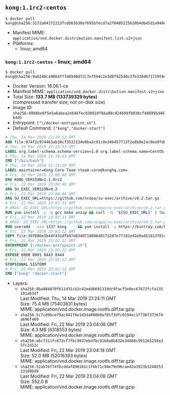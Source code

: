 ## `kong:1.1rc2-centos`

```console
$ docker pull kong@sha256:3172a041f2213fcdb63b38e7695bfecd7a2f0405225620b4d645d1a940c2fe99
```

-	Manifest MIME: `application/vnd.docker.distribution.manifest.list.v2+json`
-	Platforms:
	-	linux; amd64

### `kong:1.1rc2-centos` - linux; amd64

```console
$ docker pull kong@sha256:9a6240ca9064ff7d69d6df2c7ef594c2e3d8f925d0c2fb338d67172959432d65
```

-	Docker Version: 18.06.1-ce
-	Manifest MIME: `application/vnd.docker.distribution.manifest.v2+json`
-	Total Size: **133.7 MB (133739329 bytes)**  
	(compressed transfer size, not on-disk size)
-	Image ID: `sha256:8988be9f5e5a6abea2eb46fec830910f66a88c024699fb038cf488995d46b4d5`
-	Entrypoint: `["\/docker-entrypoint.sh"]`
-	Default Command: `["kong","docker-start"]`

```dockerfile
# Thu, 14 Mar 2019 21:19:52 GMT
ADD file:074f2c974463ab38cf3532134e8ba2c91c9e346457713f2e8b8e2ac0ee9fd83d in / 
# Thu, 14 Mar 2019 21:19:53 GMT
LABEL org.label-schema.schema-version=1.0 org.label-schema.name=CentOS Base Image org.label-schema.vendor=CentOS org.label-schema.license=GPLv2 org.label-schema.build-date=20190305
# Thu, 14 Mar 2019 21:19:53 GMT
CMD ["/bin/bash"]
# Thu, 14 Mar 2019 22:14:30 GMT
LABEL maintainer=Kong Core Team <team-core@konghq.com>
# Fri, 22 Mar 2019 23:00:48 GMT
ENV KONG_VERSION=1.1.0rc2
# Fri, 22 Mar 2019 23:00:48 GMT
ARG SU_EXEC_VERSION=0.2
# Fri, 22 Mar 2019 23:00:48 GMT
ARG SU_EXEC_URL=https://github.com/ncopa/su-exec/archive/v0.2.tar.gz
# Fri, 22 Mar 2019 23:01:33 GMT
# ARGS: SU_EXEC_URL=https://github.com/ncopa/su-exec/archive/v0.2.tar.gz SU_EXEC_VERSION=0.2
RUN yum install -y -q gcc make unzip && curl -sL "${SU_EXEC_URL}" | tar -C /tmp -zxf - && make -C "/tmp/su-exec-${SU_EXEC_VERSION}" && cp "/tmp/su-exec-${SU_EXEC_VERSION}/su-exec" /usr/bin && rm -fr "/tmp/su-exec-${SU_EXEC_VERSION}" && yum autoremove -y -q gcc make && yum clean all -q && rm -fr /var/cache/yum/* /tmp/yum_save*.yumtx /root/.pki
# Fri, 22 Mar 2019 23:02:11 GMT
# ARGS: SU_EXEC_URL=https://github.com/ncopa/su-exec/archive/v0.2.tar.gz SU_EXEC_VERSION=0.2
RUN useradd --uid 1337 kong     && yum install -y https://bintray.com/kong/kong-community-edition-rpm/download_file?file_path=centos/7/kong-community-edition-$KONG_VERSION.el7.noarch.rpm     && yum clean all
# Fri, 22 Mar 2019 23:02:12 GMT
COPY file:397806e1b44f431dfb97d834071889640173287e77102e42e9ad51813f01cec4 in /docker-entrypoint.sh 
# Fri, 22 Mar 2019 23:02:12 GMT
ENTRYPOINT ["/docker-entrypoint.sh"]
# Fri, 22 Mar 2019 23:02:12 GMT
EXPOSE 8000 8001 8443 8444
# Fri, 22 Mar 2019 23:02:12 GMT
STOPSIGNAL SIGTERM
# Fri, 22 Mar 2019 23:02:13 GMT
CMD ["kong" "docker-start"]
```

-	Layers:
	-	`sha256:8ba884070f611d31cb2c42eddb691319dc9facf5e0ec67672fcfa135181ab3df`  
		Last Modified: Thu, 14 Mar 2019 21:24:11 GMT  
		Size: 75.4 MB (75403831 bytes)  
		MIME: application/vnd.docker.image.rootfs.diff.tar.gzip
	-	`sha256:5c7cd9bce79ac841f6e1d3da080b0af81f3dfc0194ec1f736f372674a696f469`  
		Last Modified: Fri, 22 Mar 2019 23:04:08 GMT  
		Size: 6.3 MB (6318553 bytes)  
		MIME: application/vnd.docker.image.rootfs.diff.tar.gzip
	-	`sha256:e6cf311fc672cf7fbc9837ebdfbc91b8a8b832e34808c991265259a35fc2d12c`  
		Last Modified: Fri, 22 Mar 2019 23:04:18 GMT  
		Size: 52.0 MB (52016393 bytes)  
		MIME: application/vnd.docker.image.rootfs.diff.tar.gzip
	-	`sha256:52ab76f74fbcddaf890161c1f6b71c98e79d96cae42a3923b3240253231d9bd9`  
		Last Modified: Fri, 22 Mar 2019 23:04:08 GMT  
		Size: 552.0 B  
		MIME: application/vnd.docker.image.rootfs.diff.tar.gzip
